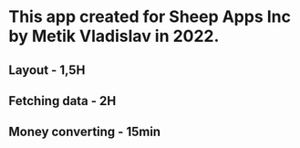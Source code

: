 # This app created for Sheep Apps Inc by Metik Vladislav in 2022.
## Layout - 1,5H
## Fetching data - 2H
## Money converting - 15min
